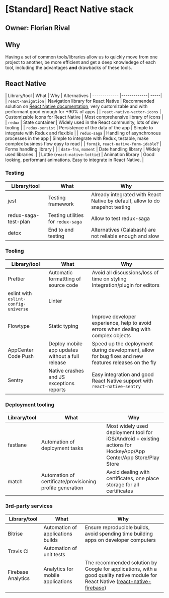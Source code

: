 # [Standard] React Native stack

## Owner: Florian Rival

## Why

Having a set of common tools/libraries allow us to quickly move from one project to another, be more efficient and get a deep knowledege of each tool, including the advantages **and** drawbacks of these tools.

## React Native

| Library/tool        | What           | Why  | Alternatives
| ------------- |-------------| -----|
| `react-navigation`  | Navigation library for React Native | Recommended solution on [React Native documentation](https://facebook.github.io/react-native/docs/navigation.html), very customizable and with performant good enough for +90% of apps |
| `react-native-vector-icons`  | Customizable Icons for React Native | Most comprehensive library of icons |
| `redux`  | State container | Widely used in the React community, lots of dev tooling  |
| `redux-persist`  | Persistence of the data of the app | Simple to integrate with Redux and flexible |
| `redux-saga`  | Handling of asynchronous processes in the app | Simple to integrate with Redux, testable, make complex business flow easy to read |
| `formik`, `react-native-form-idable`? | Forms handling library |  |
| `date-fns`, `moment` | Date handling library | Widely used libraries.  |
| Lottie (`react-native-lottie`) | Animation library | Good looking, performant animations. Easy to integrate in React Native. |

### Testing

| Library/tool        | What           | Why  |
| ------------- |-------------| -----|
| jest  | Testing framework | Already integrated with React Native by default, allow to do snapshot testing |
| redux-saga-test-plan  | Testing utilities for `redux-saga` | Allow to test redux-saga |
| detox | End to end testing | Alternatives (Calabash) are not reliable enough and slow |

### Tooling

| Library/tool        | What           | Why  |
| ------------- |-------------| -----|
| Prettier  | Automatic formattting of source code | Avoid all discussions/loss of time on styling Integration/plugin for editors  |
| eslint with `eslint-config-universe` | Linter |   |
| Flowtype  | Static typing | Improve developer experience, help to avoid errors when dealing with complex objects |
| AppCenter Code Push  | Deploy mobile app updates without a full release | Speed up the deployment during development, allow for bug fixes and new features releases on the fly |
| Sentry  | Native crashes and JS exceptions reports | Easy integration and good React Native support with `react-native-sentry` |


### Deployment tooling

| Library/tool        | What           | Why  |
| ------------- |-------------| -----|
| fastlane  | Automation of deployment tasks | Most widely used deployment tool for iOS/Android + existing actions for HockeyApp/App Center/App Store/Play Store |
| match  | Automation of certificate/provisioning profile generation | Avoid dealing with certificates, one place storage for all certificates |

### 3rd-party services

| Library/tool        | What           | Why  |
| ------------- |-------------| -----|
| Bitrise  | Automation of applications builds | Ensure reproducible builds, avoid spending time building apps on developer computers |
| Travis CI  | Automation of unit tests |  |
| Firebase Analytics  | Analytics for mobile applications | The recommended solution by Google for applications, with a good quality native module for React Native ([react-native-firebase](https://github.com/invertase/react-native-firebase)) |

